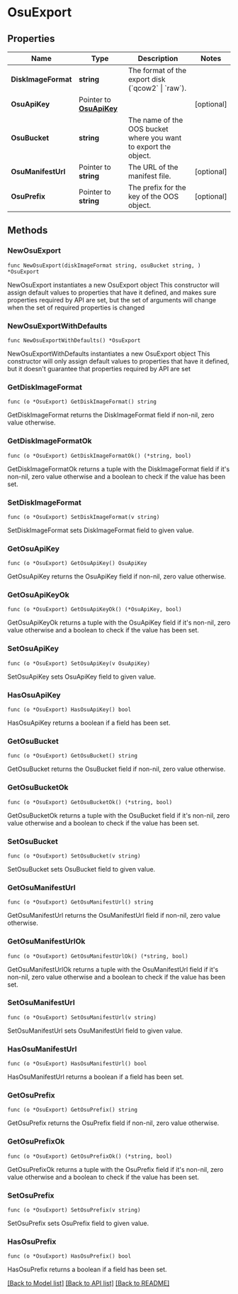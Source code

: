 # OsuExport

## Properties

Name | Type | Description | Notes
------------ | ------------- | ------------- | -------------
**DiskImageFormat** | **string** | The format of the export disk (&#x60;qcow2&#x60; \\| &#x60;raw&#x60;). | 
**OsuApiKey** | Pointer to [**OsuApiKey**](OsuApiKey.md) |  | [optional] 
**OsuBucket** | **string** | The name of the OOS bucket where you want to export the object. | 
**OsuManifestUrl** | Pointer to **string** | The URL of the manifest file. | [optional] 
**OsuPrefix** | Pointer to **string** | The prefix for the key of the OOS object. | [optional] 

## Methods

### NewOsuExport

`func NewOsuExport(diskImageFormat string, osuBucket string, ) *OsuExport`

NewOsuExport instantiates a new OsuExport object
This constructor will assign default values to properties that have it defined,
and makes sure properties required by API are set, but the set of arguments
will change when the set of required properties is changed

### NewOsuExportWithDefaults

`func NewOsuExportWithDefaults() *OsuExport`

NewOsuExportWithDefaults instantiates a new OsuExport object
This constructor will only assign default values to properties that have it defined,
but it doesn't guarantee that properties required by API are set

### GetDiskImageFormat

`func (o *OsuExport) GetDiskImageFormat() string`

GetDiskImageFormat returns the DiskImageFormat field if non-nil, zero value otherwise.

### GetDiskImageFormatOk

`func (o *OsuExport) GetDiskImageFormatOk() (*string, bool)`

GetDiskImageFormatOk returns a tuple with the DiskImageFormat field if it's non-nil, zero value otherwise
and a boolean to check if the value has been set.

### SetDiskImageFormat

`func (o *OsuExport) SetDiskImageFormat(v string)`

SetDiskImageFormat sets DiskImageFormat field to given value.


### GetOsuApiKey

`func (o *OsuExport) GetOsuApiKey() OsuApiKey`

GetOsuApiKey returns the OsuApiKey field if non-nil, zero value otherwise.

### GetOsuApiKeyOk

`func (o *OsuExport) GetOsuApiKeyOk() (*OsuApiKey, bool)`

GetOsuApiKeyOk returns a tuple with the OsuApiKey field if it's non-nil, zero value otherwise
and a boolean to check if the value has been set.

### SetOsuApiKey

`func (o *OsuExport) SetOsuApiKey(v OsuApiKey)`

SetOsuApiKey sets OsuApiKey field to given value.

### HasOsuApiKey

`func (o *OsuExport) HasOsuApiKey() bool`

HasOsuApiKey returns a boolean if a field has been set.

### GetOsuBucket

`func (o *OsuExport) GetOsuBucket() string`

GetOsuBucket returns the OsuBucket field if non-nil, zero value otherwise.

### GetOsuBucketOk

`func (o *OsuExport) GetOsuBucketOk() (*string, bool)`

GetOsuBucketOk returns a tuple with the OsuBucket field if it's non-nil, zero value otherwise
and a boolean to check if the value has been set.

### SetOsuBucket

`func (o *OsuExport) SetOsuBucket(v string)`

SetOsuBucket sets OsuBucket field to given value.


### GetOsuManifestUrl

`func (o *OsuExport) GetOsuManifestUrl() string`

GetOsuManifestUrl returns the OsuManifestUrl field if non-nil, zero value otherwise.

### GetOsuManifestUrlOk

`func (o *OsuExport) GetOsuManifestUrlOk() (*string, bool)`

GetOsuManifestUrlOk returns a tuple with the OsuManifestUrl field if it's non-nil, zero value otherwise
and a boolean to check if the value has been set.

### SetOsuManifestUrl

`func (o *OsuExport) SetOsuManifestUrl(v string)`

SetOsuManifestUrl sets OsuManifestUrl field to given value.

### HasOsuManifestUrl

`func (o *OsuExport) HasOsuManifestUrl() bool`

HasOsuManifestUrl returns a boolean if a field has been set.

### GetOsuPrefix

`func (o *OsuExport) GetOsuPrefix() string`

GetOsuPrefix returns the OsuPrefix field if non-nil, zero value otherwise.

### GetOsuPrefixOk

`func (o *OsuExport) GetOsuPrefixOk() (*string, bool)`

GetOsuPrefixOk returns a tuple with the OsuPrefix field if it's non-nil, zero value otherwise
and a boolean to check if the value has been set.

### SetOsuPrefix

`func (o *OsuExport) SetOsuPrefix(v string)`

SetOsuPrefix sets OsuPrefix field to given value.

### HasOsuPrefix

`func (o *OsuExport) HasOsuPrefix() bool`

HasOsuPrefix returns a boolean if a field has been set.


[[Back to Model list]](../README.md#documentation-for-models) [[Back to API list]](../README.md#documentation-for-api-endpoints) [[Back to README]](../README.md)


